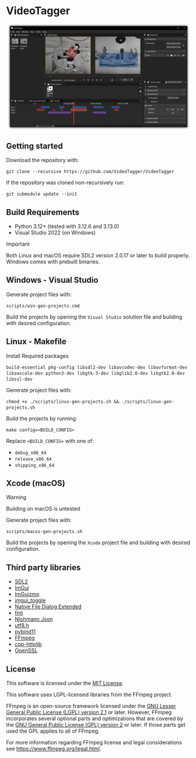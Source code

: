 # VideoTagger

![VideoTagger](/resources/images/preview.png?raw=true "VideoTagger")

## Getting started

Download the repository with:
```shell
git clone --recursive https://github.com/VideoTagger/VideoTagger
```

If the repository was cloned non-recursively run:
```shell
git submodule update --init
```

## Build Requirements
- Python 3.12+ (tested with 3.12.6 and 3.13.0)
- Visual Studio 2022 (on Windows)

> [!Important]
> Both Linux and macOS require SDL2 version 2.0.17 or later to build properly.
Windows comes with prebuilt binaries.

## Windows - Visual Studio
Generate project files with:
```shell
scripts/win-gen-projects.cmd
```

Build the projects by opening the `Visual Studio` solution file and building with desired configuration.

## Linux - Makefile
Install Required packages
```
build-essential pkg-config libsdl2-dev libavcodec-dev libavformat-dev libswscale-dev python3-dev libgtk-3-dev libglib2.0-dev libgtk2.0-dev libssl-dev
```

Generate project files with:
```shell
chmod +x ./scripts/linux-gen-projects.sh && ./scripts/linux-gen-projects.sh
```

Build the projects by running:
```shell
make config=<BUILD_CONFIG>
```
Replace `<BUILD_CONFIG>` with one of:
- `debug_x86_64`
- `release_x86_64`
- `shipping_x86_64`

## Xcode (macOS)
> [!Warning]
> Building on macOS is untested

Generate project files with:
```shell
scripts/macos-gen-projects.sh
```

Build the projects by opening the `Xcode` project file and building with desired configuration.

## Third party libraries
- [SDL2](https://github.com/libsdl-org/SDL)
- [ImGui](https://github.com/ocornut/imgui)
- [ImGuizmo](https://github.com/CedricGuillemet/ImGuizmo)
- [imgui_toggle](https://github.com/cmdwtf/imgui_toggle)
- [Native File Dialog Extended](https://github.com/btzy/nativefiledialog-extended/tree/master)
- [fmt](https://github.com/fmtlib/fmt)
- [Nlohmann Json](https://github.com/nlohmann/json)
- [utf8.h](https://github.com/sheredom/utf8.h)
- [pybind11](https://github.com/pybind/pybind11)
- [FFmpeg](https://ffmpeg.org/)
- [cpp-httplib](https://github.com/yhirose/cpp-httplib)
- [OpenSSL](https://github.com/openssl/openssl)

## License
This software is licensed under the [MIT License](/LICENSE).

This software uses LGPL-licensed libraries from the FFmpeg project.

FFmpeg is an open-source framework licensed under the [GNU Lesser General Public License (LGPL) version 2.1](http://www.gnu.org/licenses/old-licenses/lgpl-2.1.html) or later. However, FFmpeg incorporates several optional parts and optimizations that are covered by the [GNU General Public License (GPL) version 2](http://www.gnu.org/licenses/old-licenses/gpl-2.0.html) or later. If those parts get used the GPL applies to all of FFmpeg.

For more information regarding FFmpeg license and legal considerations see https://www.ffmpeg.org/legal.html.
